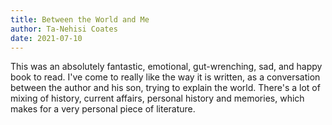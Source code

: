 ```yaml
---
title: Between the World and Me
author: Ta-Nehisi Coates
date: 2021-07-10
---
```


This was an absolutely fantastic, emotional, gut-wrenching, sad,  and happy book to read. I've come to really like the way it is written, as a conversation between the author and his son, trying to explain the world. There's a lot of mixing of history, current affairs, personal history and memories, which makes for a very personal piece of literature.
